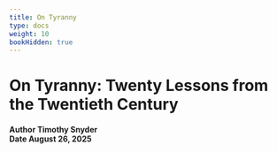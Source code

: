 ```yaml
---
title: On Tyranny
type: docs
weight: 10
bookHidden: true
---
```


# **On Tyranny: Twenty Lessons from the Twentieth Century**

<h4>Author <span class='book_header'>Timothy Snyder</span></br>Date <span class='book_header'>August 26, 2025</span></h4>

